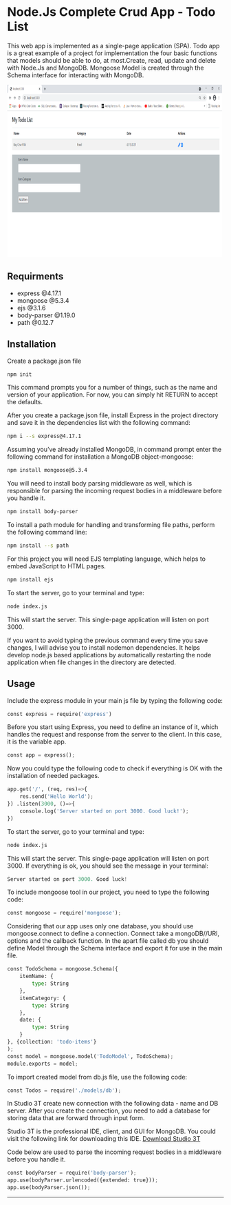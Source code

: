 # Node.Js Complete Crud App - Todo List

This web app is implemented as a single-page application (SPA). Todo app is a great example of a project for implementation the four basic functions that models should be able to do, at most.Create, read, update and delete with Node.Js and MongoDB.
Mongoose Model is created through the Schema interface for interacting with MongoDB.  

<img src="test.PNG" raw=true width="500" height="400" alt="Home Page" /> 

## Requirments

* express @4.17.1
* mongoose @5.3.4
* ejs @3.1.6
* body-parser @1.19.0
* path @0.12.7

## Installation

Create a package.json file
```bash
npm init
```

This command prompts you for a number of things, such as the name and version of your application. For now, you can simply hit RETURN to accept the defaults.

After you create a package.json file, install Express in the project directory and save it in the dependencies list with the following command:

```bash
npm i --s express@4.17.1
```

Assuming you’ve already installed MongoDB, in command prompt enter the following command for installation a MongoDB object-mongoose:

```bash
npm install mongoose@5.3.4
```

You will need to install body parsing middleware as well, which is responsible for parsing the incoming request bodies in a middleware before you handle it.
```bash
npm install body-parser
```

To install a path module for handling and transforming file paths, perform the following command line:
```bash
npm install --s path
``` 

For this project you will need EJS templating language, which helps to embed JavaScript to HTML pages.
```bash
npm install ejs
```

To start the server, go to your terminal and type:
```bash
node index.js
```
This will start the server. This single-page application will listen on port 3000. 

If you want to avoid typing the previous command every time you save changes, I will advise you to install nodemon dependencies. It helps develop node.js based applications by automatically restarting the node application when file changes in the directory are detected.

## Usage

Include the express module in your main js file by typing the following code:

```python
const express = require('express')
```
Before you start using Express, you need to define an instance of it, which handles the request and response from the server to the client. In this case, it is the variable app.

```python
const app = express();
```

Now you could type the following code to check if everything is OK with the installation of needed packages.
```python
app.get('/', (req, res)=>{
    res.send('Hello World');
}) .listen(3000, ()=>{
    console.log('Server started on port 3000. Good luck!');
})
```
To start the server, go to your terminal and type:
```bash
node index.js
```
This will start the server. This single-page application will listen on port 3000. 
If everything is ok, you should see the message in your terminal: 
```python
Server started on port 3000. Good luck!
```
To include mongoose tool in our project, you need to type the following code:
```python
const mongoose = require('mongoose');
```
Considering that our app uses only one database, you should use mongoose.connect to define a connection. Connect take a mongoDB//URI, options and the callback function.
In the apart file called db you should define Model through the Schema interface and export it for use in the main file.
```python
const TodoSchema = mongoose.Schema({
    itemName: {
        type: String
    },
    itemCategory: {
        type: String
    },
    date: {
        type: String
    }
}, {collection: 'todo-items'}
);
const model = mongoose.model('TodoModel', TodoSchema);
module.exports = model;
```
To import created model from db.js file, use the following code:
```python
const Todos = require('./models/db');
```
In Studio 3T create new connection with the following data - name and DB server. After you create the connection, you need to add a database for storing data that are forward through input form.
      
Studio 3T is the professional IDE, client, and GUI for MongoDB. You could visit the following link for downloading this IDE. 
[Download Studio 3T](https://studio3t.com/download/)  
  
Code below are used to parse the incoming request bodies in a middleware before you handle it.

```python
const bodyParser = require('body-parser');
app.use(bodyParser.urlencoded({extended: true}));
app.use(bodyParser.json());
```
---













